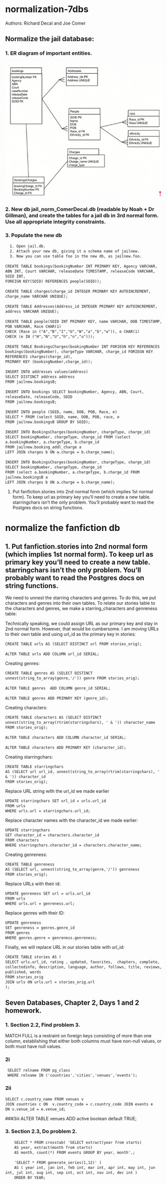# normalization-7dbs

Authors: Richard Decal and Joe Comer

## Normalize the jail database:
  ### 1. ER diagram of important entities.

![](bookings_ER_Diagram.png)  
  
  ### 2. New db jail_norm_ComerDecal.db (readable by Noah + Dr Gillman), and create the tables for a jail db in 3rd normal form. Use all appropriate integrity constraints.

  ### 3. Populate the new db

      1. Open jail.db.
      2. Attach your new db, giving it a schema name of jailnew.
      3. Now you can use table foo in the new db, as jailnew.foo.

    CREATE TABLE bookings(bookingNumber INT PRIMARY KEY, Agency VARCHAR, ABN INT, Court VARCHAR, releaseDate TIMESTAMP, releaseCode VARCHAR, SOID INT, 
    FOREIGN KEY(SOID) REFERENCES people(SOID));
    
    CREATE TABLE charges(charge_id INTEGER PRIMARY KEY AUTOINCREMENT, charge_name VARCHAR UNIQUE);
    
    CREATE TABLE Addresses(Address_id INTEGER PRIMARY KEY AUTOINCREMENT, address VARCHAR UNIQUE);
    
    CREATE TABLE people(SOID INT PRIMARY KEY, name VARCHAR, DOB TIMESTAMP, POB VARCHAR, Race CHAR(1) 
    CHECK (Race in ("A","B","I","U","W","a","b","w")), e CHAR(1) 
    CHECK (e IN ("H","N","U","h","n","u")));
    
    CREATE TABLE BookingsCharges(bookingNumber INT FORIEGN KEY REFERENCES bookings(bookingNumber), chargeType VARCHAR, charge_id FORIEGN KEY REFERENCES charges(charge_id), 
    PRIMARY KEY (bookingNumber,charge_id));
    
    INSERT INTO addresses values(address) 
    SELECT DISTINCT address address 
    FROM jailnew.bookingsB;
    
    INSERT INTO bookings SELECT bookingNumber, Agency, ABN, Court, releaseDate, releaseCode, SOID 
    FROM jailnew.bookingsB;
    
    INSERT INTO people (SOID, name, DOB, POB, Race, e) 
    SELECT * FROM (select SOID, name, DOB, POB, race, e 
    FROM jailnew.bookingsB GROUP BY SOID);
    
    INSERT INTO BookingsCharges(bookingNumber, chargeType, charge_id) 
    SELECT bookingNumber, chargeType, charge_id FROM (select a.bookingNumber, a.chargeType, b.charge_id 
    FROM jailnew.booking_addl_charge a 
    LEFT JOIN charges b ON a.charge = b.charge_name);
    
    INSERT INTO BookingsCharges(bookingNumber, chargeType, charge_id) 
    SELECT bookingNumber, chargeType, charge_id 
    FROM (select a.bookingNumber, a.chargeType, b.charge_id FROM jailnew.bookingsB a 
    LEFT JOIN charges b ON a.charge = b.charge_name);


1. Put fanfiction.stories into 2nd normal form (which implies 1st normal form). To keep url as primary key you’ll need to create a new table. starringchars isn’t the only problem. You’ll probably want to read the Postgres docs on string functions. 



#  normalize the fanfiction db
## 1. Put fanfiction.stories into 2nd normal form (which implies 1st normal form). To keep url as primary key you’ll need to create a new table. starringchars isn’t the only problem. You’ll probably want to read the Postgres docs on string functions.


We need to unnest the starring characters and genres. To do this, we put characters and genres into their own tables. To relate our stories table to the characters and genres, we make a starring_characters and genreness table:

Technically speaking, we could assign URL as our primary key and stay in 2nd normal form. However, that would be cumbersome. I am moving URLs to their own table and using url_id as the primary key in stories:

    CREATE TABLE urls AS (SELECT DISTINCT url FROM stories_orig);

    ALTER TABLE urls ADD COLUMN url_id SERIAL;

Creating genres:

    CREATE TABLE genres AS (SELECT DISTINCT  unnest(string_to_array(genre,'/')) genre FROM stories_orig);

    ALTER TABLE genres  ADD COLUMN genre_id SERIAL;

    ALTER TABLE genres ADD PRIMARY KEY (genre_id);

Creating characters:

    CREATE TABLE characters AS (SELECT DISTINCT unnest(string_to_array(rtrim(starringchars), ' & ')) character_name FROM stories_orig);

    ALTER TABLE characters ADD COLUMN character_id SERIAL;

    ALTER TABLE characters ADD PRIMARY KEY (character_id);

Creating starringchars:

    CREATE TABLE starringchars 
    AS (SELECT url url_id, unnest(string_to_array(rtrim(starringchars), ' & ')) character_id 
    FROM stories_orig);

Replace URL string with the url_id we made earlier

    UPDATE starringchars SET url_id = urls.url_id
    FROM urls
    WHERE urls.url = starringchars.url_id;

Replace character names with the character_id we made earlier:

    UPDATE starringchars 
    SET character_id = characters.character_id
    FROM characters
    WHERE starringchars.character_id = characters.character_name;

Creating genreness:

    CREATE TABLE genreness 
    AS (SELECT url, unnest(string_to_array(genre,'/')) genreness 
    FROM stories_orig);

Replace URLs with their id:

    UPDATE genreness SET url = urls.url_id
    FROM urls
    WHERE urls.url = genreness.url;

Replace genres with their ID:

    UPDATE genreness 
    SET genreness = genres.genre_id
    FROM genres
    WHERE genres.genre = genreness.genreness;


Finally, we will replace URL in our stories table with url_id:

    CREATE TABLE stories AS (
    SELECT urls.url_id, rating , updated, favorites,  chapters, complete, collectedinfo, description, language, author, follows, title, reviews, published, words
    FROM stories_orig
    JOIN urls ON urls.url = stories_orig.url
    );


## Seven Databases, Chapter 2, Days 1 and 2 homework.
###   1. Section 2.2, Find problem 3.
   
MATCH FULL is a restraint on foreign keys consisting of more than one column, establishing that either both columns must have non-null values, or both must have null values.

###   2i

     SELECT relname FROM pg_class 
     WHERE relname IN ('countries','cities','venues','events');
### 2ii

    SELECT c.country_name FROM venues v 
    JOIN countries c ON  v.country_code = c.country_code JOIN events e 
    ON v.venue_id = e.venue_id;
    
###3iii
	ALTER TABLE venues ADD active boolean default TRUE;

### 3. Section 2.3, Do problem 2.
   
        SELECT * FROM crosstab( 'SELECT extract(year from starts) 
        AS year, extract(month from starts) 
        AS month, count(*) FROM events GROUP BY year, month',;
        
        'SELECT * FROM generate_series(1,12)' ) 
        AS ( year int, jan int, feb int, mar int, apr int, may int, jun int, jul int, aug int, sep int, oct int, nov int, dec int ) 
        ORDER BY YEAR;

